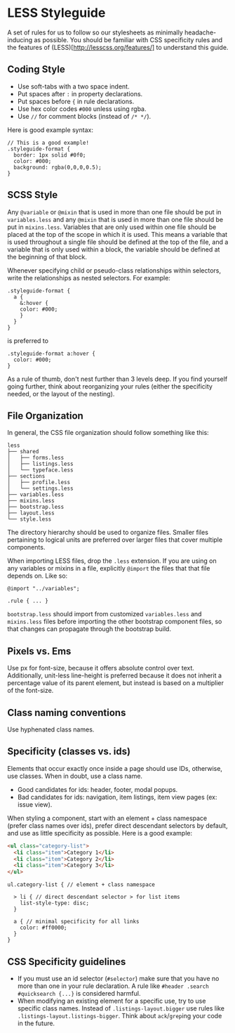 # LESS Styleguide
A set of rules for us to follow so our stylesheets as minimally
headache-inducing as possible. You should be familiar with CSS specificity rules
and the features of (LESS)[http://lesscss.org/features/] to understand this guide.

## Coding Style

* Use soft-tabs with a two space indent.
* Put spaces after `:` in property declarations.
* Put spaces before `{` in rule declarations.
* Use hex color codes `#000` unless using rgba.
* Use `//` for comment blocks (instead of `/* */`).

Here is good example syntax:

```
// This is a good example!
.styleguide-format {
  border: 1px solid #0f0;
  color: #000;
  background: rgba(0,0,0,0.5);
}
```

## SCSS Style

Any `@variable` or `@mixin` that is used in more than one file should be put in
`variables.less` and any `@mixin` that is used in more than one file should be
put in `mixins.less`. Variables that are only used within one file should be placed
at the top of the scope in which it is used. This means a variable that is used
throughout a single file should be defined at the top of the file, and a
variable that is only used within a block, the variable should be defined at the
beginning of that block.

Whenever specifying child or pseudo-class relationships within
selectors, write the relationships as nested selectors. For example: 

```less
.styleguide-format {
  a {
    &:hover {
    color: #000;
    }
  }
}
``` 
is preferred to
```less
.styleguide-format a:hover {
  color: #000;
}
```
As a rule of thumb, don't nest further than 3 levels deep. If you find
yourself going further, think about reorganizing your rules (either the
specificity needed, or the layout of the nesting). 

## File Organization

In general, the CSS file organization should follow something like this:

```plain
less
├── shared
│   ├── forms.less
│   ├── listings.less
│   └── typeface.less
├── sections
│   ├── profile.less
│   └── settings.less
├── variables.less
├── mixins.less
├── bootstrap.less
├── layout.less
└── style.less
```
The directory hierarchy should be used to organize files. Smaller files
pertaining to logical units are preferred over larger files that cover multiple
components. 

When importing LESS files, drop the `.less` extension. If you are using on any
variables or mixins in a file, explicitly `@import` the files that that file
depends on. Like so:

```less
@import "../variables";

.rule { ... }
```

`bootstrap.less` should import from customized `variables.less` and
`mixins.less` files before importing the other bootstrap component files, so
that changes can propagate through the bootstrap build.

## Pixels vs. Ems

Use px for font-size, because it offers absolute control over text. Additionally, unit-less line-height is preferred because it does not inherit a percentage value of its parent element, but instead is based on a multiplier of the font-size.

## Class naming conventions

Use hyphenated class names.

## Specificity (classes vs. ids)

Elements that occur exactly once inside a page should use IDs, otherwise, use classes. When in doubt, use a class name.

* Good candidates for ids: header, footer, modal popups.
* Bad candidates for ids: navigation, item listings, item view pages (ex: issue view).

When styling a component, start with an element + class namespace (prefer class
names over ids), prefer direct descendant selectors by default, and use as
little specificity as possible. Here is a good example:

```html
<ul class="category-list">
  <li class="item">Category 1</li>
  <li class="item">Category 2</li>
  <li class="item">Category 3</li>
</ul>
```

```less
ul.category-list { // element + class namespace

  > li { // direct descendant selector > for list items
    list-style-type: disc;
  }

  a { // minimal specificity for all links
    color: #ff0000;
  }
}
```

## CSS Specificity guidelines

* If you must use an id selector (`#selector`) make sure that you have no more
  than one in your rule declaration. A rule like `#header .search #quicksearch {...}` is considered harmful.
* When modifying an existing element for a specific use, try to use specific
  class names. Instead of `.listings-layout.bigger` use rules like
  `.listings-layout.listings-bigger`. Think about `ack`/`grep`ing your code in
  the future.
